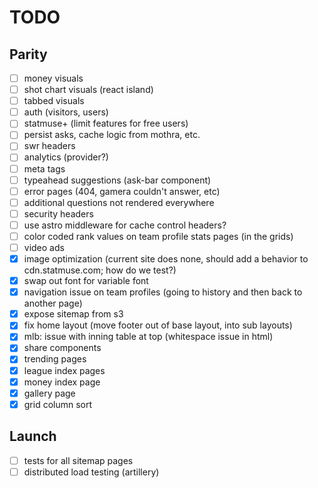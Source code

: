# TODO

## Parity

- [ ] money visuals
- [ ] shot chart visuals (react island)
- [ ] tabbed visuals
- [ ] auth (visitors, users)
- [ ] statmuse+ (limit features for free users)
- [ ] persist asks, cache logic from mothra, etc.
- [ ] swr headers
- [ ] analytics (provider?)
- [ ] meta tags
- [ ] typeahead suggestions (ask-bar component)
- [ ] error pages (404, gamera couldn't answer, etc)
- [ ] additional questions not rendered everywhere
- [ ] security headers
- [ ] use astro middleware for cache control headers?
- [ ] color coded rank values on team profile stats pages (in the grids)
- [ ] video ads
- [x] image optimization (current site does none, should add a behavior to cdn.statmuse.com; how do we test?)
- [x] swap out font for variable font
- [x] navigation issue on team profiles (going to history and then back to another page)
- [x] expose sitemap from s3
- [x] fix home layout (move footer out of base layout, into sub layouts)
- [x] mlb: issue with inning table at top (whitespace issue in html)
- [x] share components
- [x] trending pages
- [x] league index pages
- [x] money index page
- [x] gallery page
- [x] grid column sort

## Launch

- [ ] tests for all sitemap pages
- [ ] distributed load testing (artillery)
